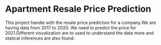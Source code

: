 # Apartment Resale Price Prediction
This project handle with the resale price prediction for a company.We are having data from 2017 to 2020. We need to predict the price for 2021.Different visvalization are to used to understand the data more and statical inferences are also found.
